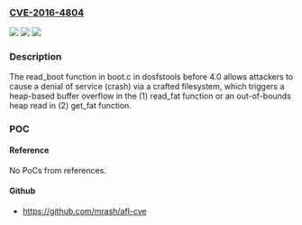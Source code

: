 ### [CVE-2016-4804](https://cve.mitre.org/cgi-bin/cvename.cgi?name=CVE-2016-4804)
![](https://img.shields.io/static/v1?label=Product&message=n%2Fa&color=blue)
![](https://img.shields.io/static/v1?label=Version&message=n%2Fa&color=blue)
![](https://img.shields.io/static/v1?label=Vulnerability&message=n%2Fa&color=brighgreen)

### Description

The read_boot function in boot.c in dosfstools before 4.0 allows attackers to cause a denial of service (crash) via a crafted filesystem, which triggers a heap-based buffer overflow in the (1) read_fat function or an out-of-bounds heap read in (2) get_fat function.

### POC

#### Reference
No PoCs from references.

#### Github
- https://github.com/mrash/afl-cve

